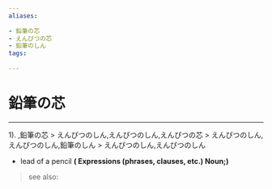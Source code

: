 ```yaml
---
aliases:
    
- 鉛筆の芯
- えんぴつの芯
- 鉛筆のしん
tags:
    
---
```


# 鉛筆の芯
---
1).
,鉛筆の芯 > えんぴつのしん,えんぴつのしん,えんぴつの芯 > えんぴつのしん,えんぴつのしん,鉛筆のしん > えんぴつのしん,えんぴつのしん

- lead of a pencil
**( Expressions (phrases, clauses, etc.) Noun;)**
> see also: 
            
